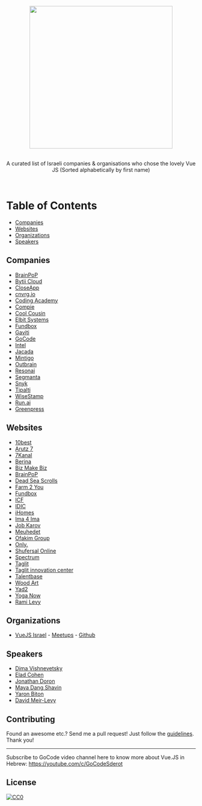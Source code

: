 <br/>
<div align="center">
  <img width="380px" src="https://github.com/eladcandroid/awesome-vuejs-israel/raw/master/54377081_748685662193719_6795228957714153472_n.png">

</div>
<br/>
<div align="center">

A curated list of Israeli companies & organisations who chose the lovely Vue JS
(Sorted alphabetically by first name)

</div>
<br/>

# Table of Contents

- [Companies](#companies)
- [Websites](#websites)
- [Organizations](#organizations)
- [Speakers](#speakers)

## Companies
* [BrainPoP](https://brainpop.com)
* [Bytii Cloud](https://bytii.cloud)
* [CloseApp](https://closeapp.co.il)
* [cnvrg.io](https://cnvrg.io)
* [Coding Academy](https://www.coding-academy.org)
* [Compie](https://www.compie.co.il)
* [Cool Cousin](https://www.coolcousin.com)
* [Elbit Systems](https://elbitsystems.com/)
* [Fundbox](https:///fundbox.com)
* [Gaviti](https://www.gaviti.com)
* [GoCode](https://gocode.co.il)
* [Intel](https://www.intel.co.il/content/www/il/he/homepage.html)
* [Jacada](https://www.jacada.com/positions-in-israel)
* [Mintigo](https://www.mintigo.com)
* [Outbrain](https://www.outbrain.com)
* [Resonai](https://resonai.com)
* [Segmanta](https://segmanta.com)
* [Snyk](http://snyk.io)
* [Tipalti](https://tipalti.com)
* [WiseStamp](https://www.wisestamp.com)
* [Run.ai](https://run.ai)
* [Greenpress](https://github.com/greenpress)


## Websites
* [10best](https://10-best.co.il/)
* [Arutz 7](https://www.inn.co.il)
* [7Kanal](https://www.7kanal.co.il)
* [Berina](http://www.berina.co.il/)
* [Biz Make Biz](https://www.bizmakebiz.co.il/)
* [BrainPoP](https://brainpop.com)
* [Dead Sea Scrolls](https://www.deadseascrolls.org.il/)
* [Farm 2 You](https://farm2you.co.il)
* [Fundbox](https://fundbox.com)
* [ICF](https://www.icf-telaviv.co.il)
* [IDIC](https://idic.org.il/)
* [iHomes](https://ihomes.co.il)
* [Ima 4 Ima](https://www.ima4ima.co.il)
* [Job Karov](https://www.jobkarov.com)
* [Meuhedet](https://www.meuhedet.co.il)
* [Ofakim Group](https://ofakim-group.com/)
* [Only.](https://onlygood.co.il)
* [Shufersal Online](https://www.shufersal.co.il/online/)
* [Spectrum](https://spectrum.smkb.ac.il)
* [Taglit](https://www.birthrightisrael.com)
* [Taglit innovation center](https://www.taglitinnovation.com/)
* [Talentbase](http://talentbase.co.il/)
* [Wood Art](https://igor-woodart.co.il)
* [Yad2](https://www.yad2.co.il)
* [Yoga Now](https://yoga.nirz.net)
* [Rami Levy](https://www.rami-levy.co.il)


## Organizations
* [VueJS Israel](https://vuejsisrael.com) - [Meetups](https://www.meetup.com/vue-js/) - [Github](https://github.com/vue-js-israel)

## Speakers
* [Dima Vishnevetsky](https://www.facebook.com/dimshik100)
* [Elad Cohen](https://www.facebook.com/elad.fullstack)
* [Jonathan Doron](https://www.facebook.com/yonatan.doron.10)
* [Maya Dang Shavin](https://www.facebook.com/dpnminh)
* [Yaron Biton](https://www.facebook.com/vyaron)
* [David Meir-Levy](https://www.facebook.com/davidmeirlevy)

## Contributing
Found an awesome  etc.? Send me a pull request! Just follow the [guidelines](/CONTRIBUTING.md). Thank you!

---
Subscribe to GoCode video channel here to know more about Vue.JS in Hebrew:
https://youtube.com/c/GoCodeSderot

## License
[![CC0](http://mirrors.creativecommons.org/presskit/buttons/88x31/svg/cc-zero.svg)](http://creativecommons.org/publicdomain/zero/1.0/)
